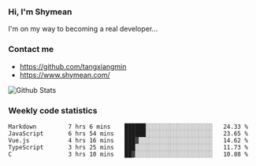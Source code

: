 ### Hi, I'm Shymean

I'm on my way to becoming a real developer...

### Contact me

- <https://github.com/tangxiangmin>
- <https://www.shymean.com/>

![Github Stats](https://github-readme-stats.vercel.app/api?username=tangxiangmin&show_icons=true&theme=dark)


###  Weekly code statistics

<!--START_SECTION:waka-->

```text
Markdown         7 hrs 6 mins    ██████░░░░░░░░░░░░░░░░░░░   24.33 %
JavaScript       6 hrs 54 mins   ██████░░░░░░░░░░░░░░░░░░░   23.65 %
Vue.js           4 hrs 16 mins   ███▓░░░░░░░░░░░░░░░░░░░░░   14.62 %
TypeScript       3 hrs 25 mins   ███░░░░░░░░░░░░░░░░░░░░░░   11.73 %
C                3 hrs 10 mins   ██▓░░░░░░░░░░░░░░░░░░░░░░   10.88 %
```

<!--END_SECTION:waka-->